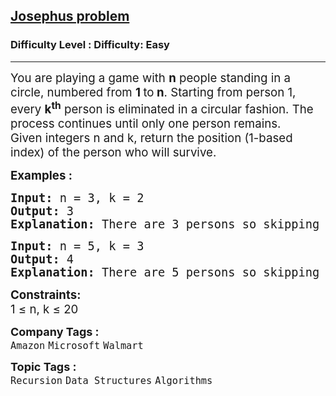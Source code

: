 <h2><a href="https://www.geeksforgeeks.org/problems/josephus-problem/1?page=1&category=Recursion&difficulty=Basic,Easy&sortBy=submissions">Josephus problem</a></h2><h3>Difficulty Level : Difficulty: Easy</h3><hr><div class="problems_problem_content__Xm_eO"><p data-pm-slice="1 1 []"><span style="font-size: 14pt;">You are playing a game with <strong>n</strong> people standing in a circle, numbered from <strong>1 </strong>to<strong> n</strong>. Starting from person 1, every <strong>k<sup>th</sup></strong> person is eliminated in a circular fashion. The process continues until only one person remains.</span><br><span style="font-size: 14pt;">Given integers n and k, return the position (1-based index) of the person who will survive.</span></p>
<p><span style="font-size: 14pt;"><strong>Examples :</strong></span></p>
<pre><span style="font-size: 14pt;"><strong>Input: </strong>n = 3, k = 2
<strong>Output: </strong>3<strong>
Explanation: </strong>There are 3 persons so skipping 1 person i.e 1st person 2nd person will be killed. Thus the safe position is 3.</span></pre>
<pre><span style="font-size: 14pt;"><strong>Input: </strong>n = 5, k = 3
<strong>Output: </strong>4<strong>
Explanation: </strong>There are 5 persons so skipping 2 person i.e 3rd person will be killed. Thus the safe position is 4.</span></pre>
<p><span style="font-size: 14pt;"><strong>Constraints:</strong></span><br><span style="font-size: 14pt;">1 ≤ n, k ≤ 20</span></p></div><p><span style=font-size:18px><strong>Company Tags : </strong><br><code>Amazon</code>&nbsp;<code>Microsoft</code>&nbsp;<code>Walmart</code>&nbsp;<br><p><span style=font-size:18px><strong>Topic Tags : </strong><br><code>Recursion</code>&nbsp;<code>Data Structures</code>&nbsp;<code>Algorithms</code>&nbsp;